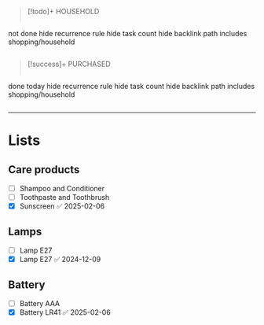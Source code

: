>[!todo]+ HOUSEHOLD
>```tasks
not done
hide recurrence rule
hide task count
hide backlink
path includes shopping/household
>```

>[!success]+ PURCHASED
>```tasks
done today
hide recurrence rule
hide task count
hide backlink
path includes shopping/household
>```

---

# Lists

## Care products
- [ ] Shampoo and Conditioner
- [ ] Toothpaste and Toothbrush
- [x] Sunscreen ✅ 2025-02-06

## Lamps
- [ ] Lamp E27
- [x] Lamp E27 ✅ 2024-12-09

## Battery
- [ ] Battery AAA
- [x] Battery LR41 ✅ 2025-02-06
